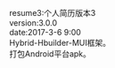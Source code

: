 resume3:个人简历版本3<br>
version:3.0.0<br>
date:2017-3-6 9:00<br>
Hybrid-Hbuilder-MUI框架。<br>
打包Android平台apk。<br>
